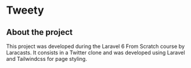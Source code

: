 # Tweety

## About the project

This project was developed during the Laravel 6 From Scratch course by Laracasts. It consists in a Twitter clone and was developed using Laravel and Tailwindcss for page styling.
